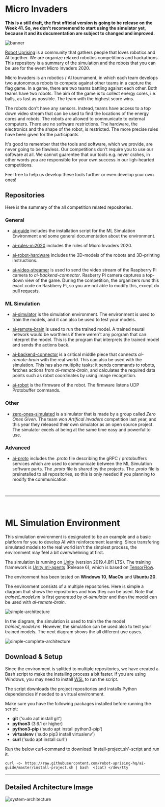 # Micro Invaders

**This is a still draft, the first official version is going to be release on the Week 41. So, we don't recomemend to start using the simulator yet, because it and its documentation are subject to changed and improved.**

![banner](banner.png)

[Robot Uprising](https://robotuprising.fi/) is a community that gathers people that loves robotics and AI together. We are organize relaxed robotics competitions and hackathons. This repository is a summary of the simulation and the robots that you can be use for the event Micro Invaders 2020. 

Micro Invaders is an robotics / AI tournament, in which each team develops two autonomous robots to compete against other teams in a capture the flag game. In a game, there are two teams battling against each other. Both teams have two robots. The aim of the game is to collect energy cores, i.e. balls, as fast as possible. The team with the highest score wins. 

The robots don't have any sensors. Instead, teams have access to a top down video stream that can be used to find the locations of the energy cores and robots. The robots are allowed to communicate to external computers. There are no software restrictions. The hardware, the electronics and the shape of the robot, is restricted. The more precise rules have been given for the participants.

It's good to remember that the tools and software, which we provide, are never going to be flawless. Our competitions don't require you to use our software at all. We cannot guarentee that our tools e.g. never crahes, in other words you are responsible for your own success in our ligh-hearted competitions. 

Feel free to help us develop these tools further or even develop your own ones!

## Repositories

Here is the summary of the all competition related repositories.

### General

- [ai-guide](https://github.com/robot-uprising-hq/ai-guide) includes the installation script for the ML Simulation Environment and some general documentation about the environment.

- [ai-rules-mi2020](https://github.com/robot-uprising-hq/ai-robot-hardware) includes the rules of Micro Invaders 2020.

- [ai-robot-hardware](https://github.com/robot-uprising-hq/ai-robot-hardware) includes the 3D-models of the robots and 3D-printing instructions.

- [ai-video-streamer](https://github.com/robot-uprising-hq/ai-video-streamer) is used to send the video stream of the Raspberry Pi camera to *ai-backend-connector*. Rasberry Pi camera captures a top-down view of the game. During the competition, the organizers runs this exact code on Rasbbery Pi, so you are not able to modify this, except do pull requests.

### ML Simulation

- [ai-simulator](https://github.com/robot-uprising-hq/ai-simulator) is the simulation environment. The environment is used to train the models, and it can also be used to test your models.

- [ai-remote-brain](https://github.com/robot-uprising-hq/ai-remote-brain) is used to run the trained model. A trained neural network would be worthless if there weren't any porgram that can interpret the model. This is the program that interprets the trained model and sends the actions back.

- [ai-backend-connector](https://github.com/robot-uprising-hq/ai-backend-connector) is a critical middle piece that connects *ai-remote-brain* with the real world. This can also be used with the simulation. This has also multiplte tasks: it sends commands to robots, fetches actions from *ai-remote-brain*, and calculates the required data points such as robot coordinates by using image recognition.

- [ai-robot](https://github.com/robot-uprising-hq/ai-robot) is the firmware of the robot. The firmware listens UDP Protobuffer commands.

### Other

- [zero-ones-simulated](https://github.com/zero-ones-given/zero-ones-simulated) is a simulator that is made by a group called *Zero Ones Given*. The team won *Artifical Invaders* competition last year, and this year they released their own simulator as an open source project. The simulator excels at being at the same time easy and powerful to use.

### Advanced

- [ai-proto](https://github.com/robot-uprising-hq/ai-proto) includes the .proto file describing the gRPC / protobuffers services which are used to communicate between the ML Simulation software parts. The *.proto* file is shared by the projects. The *.proto* file is preinstalled to all repositories, so this is only needed if you planning to modify the communication.

<br/>

---

<br/>

# ML Simulation Environment

This simulation environment is designated to be an example and a basic platform for you to develop AI with reinforcement learning. Since transfering simulated models to the real world isn't the simplest process, the environment may feel a bit overwhelming at first.

The simulation is running on [Unity](https://unity.com/) (version 2019.4.8f1 LTS). The training framework is [Unity ml-agents](https://github.com/Unity-Technologies/ml-agents) (Release 6), which is based on [TensorFlow](https://www.tensorflow.org/). 

The environment has been tested on **Windows 10**, **MacOs** and **Ubuntu 20**.


The environment consists of a multiple repositories. Here is simple a diagram that shows the repositories and how they can be used. Note that *trained_model.nn* is first generated by *ai-simulator* and then the model can be used with *ai-remote-brain*.

![simple-architecture](simple-architecture.png)


In the diagram, the simulation is used to train the the model *trained_model.nn*. However, the simulation can be used also to test your trained models. The next diagram shows the all different use cases.

![simple-complete-architecture](simple-complete-architecture.png)


## Download & Setup

Since the environment is splitted to multiple repositories, we have created a Bash script to make the installing process a bit faster. If you are using Windows, you may need to install [WSL](https://docs.microsoft.com/en-us/windows/wsl/install-win10) to run the script.

The script downloads the project repositories and installs Python dependencies if needed to a virtual environment.

Make sure you have the following packages installed before running the script:

- **git**         ('sudo apt install git')
- **python3**     (3.6.1 or higher)
- **python3-pip** ('sudo apt install python3-pip')
- **virtualenv**  ('sudo pip3 install virtualenv')
- **curl**	      ('sudo apt install curl')

Run the below curl-command to download 'install-project.sh'-script and run it.

`curl -o- https://raw.githubusercontent.com/robot-uprising-hq/ai-guide/master/install-project.sh | bash  <(cat) </dev/tty`

--- 

## Detailed Architecture Image
![system-architecture](system-architecture.png)
